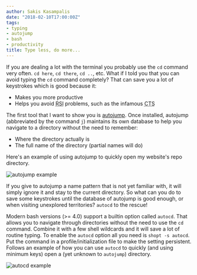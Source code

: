 ```yaml
---
author: Sakis Kasampalis
date: "2018-02-10T17:00:00Z"
tags:
- typing
- autojump
- bash
- productivity
title: Type less, do more...
---
```


If you are dealing a lot with the terminal you probably use the `cd` command very often. `cd here`, `cd there`, `cd ..`, etc. What if I told you that you can avoid typing the `cd` command completely? That can save you a lot of keystrokes which is good because it:
* Makes you more productive
* Helps you avoid <abbr title="Repetitive Strain Injury">RSI</abbr> problems, such as the infamous <abbr title="Carpal Tunnel Syndrome">CTS</abbr>

The first tool that I want to show you is [autojump](https://github.com/wting/autojump). Once installed, autojump (abbreviated by the command `j`) maintains its own database to help you navigate to a directory without the need to remember:
* Where the directory actually is
* The full name of the directory (partial names will do)

Here's an example of using autojump to quickly open my website's repo directory.

![autojump example](/assets/autojump.gif) 

If you give to autojump a name pattern that is not yet familiar with, it will simply ignore it and stay to the current directory. So what can you do to save some keystrokes until the database of autojump is good enough, or when visiting unexplored territories? `autocd` to the rescue!

Modern bash versions (>= 4.0) support a builtin option called `autocd`. That allows you to navigate through directories without the need to use the `cd` command. Combine it with a few shell wildcards and it will save a lot of routine typing. To enable the `autocd` option all you need is `shopt -s autocd`. Put the command in a profile/initialization file to make the setting persistent. Follows an example of how you can use `autocd` to quickly (and using minimum keys) open a (yet unknown to `autojump`) directory.

![autocd example](/assets/autocd.gif)